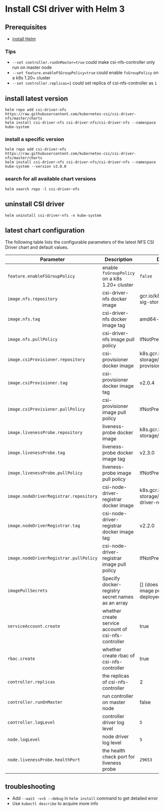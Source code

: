 # Install CSI driver with Helm 3

## Prerequisites
 - [install Helm](https://helm.sh/docs/intro/quickstart/#install-helm)

### Tips
 - `--set controller.runOnMaster=true` could make csi-nfs-controller only run on master node
 - `--set feature.enableFSGroupPolicy=true` could enable `fsGroupPolicy` on a k8s 1.20+ cluster
 - `--set controller.replicas=1` could set replica of csi-nfs-controller as `1`

## install latest version
```console
helm repo add csi-driver-nfs https://raw.githubusercontent.com/kubernetes-csi/csi-driver-nfs/master/charts
helm install csi-driver-nfs csi-driver-nfs/csi-driver-nfs --namespace kube-system
```

### install a specific version
```console
helm repo add csi-driver-nfs https://raw.githubusercontent.com/kubernetes-csi/csi-driver-nfs/master/charts
helm install csi-driver-nfs csi-driver-nfs/csi-driver-nfs --namespace kube-system --version v3.0.0
```

### search for all available chart versions
```console
helm search repo -l csi-driver-nfs
```

## uninstall CSI driver
```console
helm uninstall csi-driver-nfs -n kube-system
```

## latest chart configuration

The following table lists the configurable parameters of the latest NFS CSI Driver chart and default values.

| Parameter                                         | Description                                                | Default                                                           |
|---------------------------------------------------|------------------------------------------------------------|-------------------------------------------------------------------|
| `feature.enableFSGroupPolicy`                     | enable `fsGroupPolicy` on a k8s 1.20+ cluster           | `false`                      |
| `image.nfs.repository`                            | csi-driver-nfs docker image                                | gcr.io/k8s-staging-sig-storage/nfsplugin                          |
| `image.nfs.tag`                                   | csi-driver-nfs docker image tag                            | amd64-linux-canary                                                |
| `image.nfs.pullPolicy`                            | csi-driver-nfs image pull policy                           | IfNotPresent                                                      |
| `image.csiProvisioner.repository`                 | csi-provisioner docker image                               | k8s.gcr.io/sig-storage/csi-provisioner                            |
| `image.csiProvisioner.tag`                        | csi-provisioner docker image tag                           | v2.0.4                                                            |
| `image.csiProvisioner.pullPolicy`                 | csi-provisioner image pull policy                          | IfNotPresent                                                      |
| `image.livenessProbe.repository`                  | liveness-probe docker image                                | k8s.gcr.io/sig-storage/livenessprobe                              |
| `image.livenessProbe.tag`                         | liveness-probe docker image tag                            | v2.3.0                                                            |
| `image.livenessProbe.pullPolicy`                  | liveness-probe image pull policy                           | IfNotPresent                                                      |
| `image.nodeDriverRegistrar.repository`            | csi-node-driver-registrar docker image                     | k8s.gcr.io/sig-storage/csi-node-driver-registrar                  |
| `image.nodeDriverRegistrar.tag`                   | csi-node-driver-registrar docker image tag                 | v2.2.0                                                            |
| `image.nodeDriverRegistrar.pullPolicy`            | csi-node-driver-registrar image pull policy                | IfNotPresent                                                      |
| `imagePullSecrets`                                | Specify docker-registry secret names as an array           | [] (does not add image pull secrets to deployed pods)                                                           |
| `serviceAccount.create`                           | whether create service account of csi-nfs-controller       | true                                                              |
| `rbac.create`                                     | whether create rbac of csi-nfs-controller                  | true                                                              |
| `controller.replicas`                             | the replicas of csi-nfs-controller                         | 2                                                                 |
| `controller.runOnMaster`                          | run controller on master node                              | false                                                             |
| `controller.logLevel`                             | controller driver log level                                                          |`5`                                                           |
| `node.logLevel`                                   | node driver log level                                                          |`5`                                                           |
| `node.livenessProbe.healthPort `                  | the health check port for liveness probe                    |`29653`                                                           |

## troubleshooting
 - Add `--wait -v=5 --debug` in `helm install` command to get detailed error
 - Use `kubectl describe` to acquire more info
